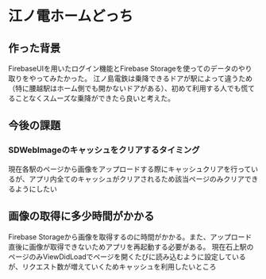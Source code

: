 # 江ノ電ホームどっち

## 作った背景
FirebaseUIを用いたログイン機能とFirebase Storageを使ってのデータのやり取りをやってみたかった。
江ノ島電鉄は乗降できるドアが駅によって違うため（特に腰越駅はホーム側でも開かないドアがある）、初めて利用する人でも慌てることなくスムーズな乗降ができたら良いと考えた。

## 今後の課題
### SDWebImageのキャッシュをクリアするタイミング
現在各駅のページから画像をアップロードする際にキャッシュクリアを行っているが、アプリ内全てのキャッシュがクリアされるため該当ページのみクリアできるようにしたい

## 画像の取得に多少時間がかかる
Firebase Storageから画像を取得するのに時間がかかる。また、アップロード直後に画像が取得できないためアプリを再起動する必要がある。
現在石上駅のページのみViewDidLoadでページを開くたびに読み込むように設定しているが、リクエスト数が増えていくためキャッシュを利用したいところ
